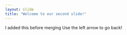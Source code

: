 ```yaml
---
layout: slide
title: "Welcome to our second slide!"
---
```

I added this before merging
Use the left arrow to go back!
